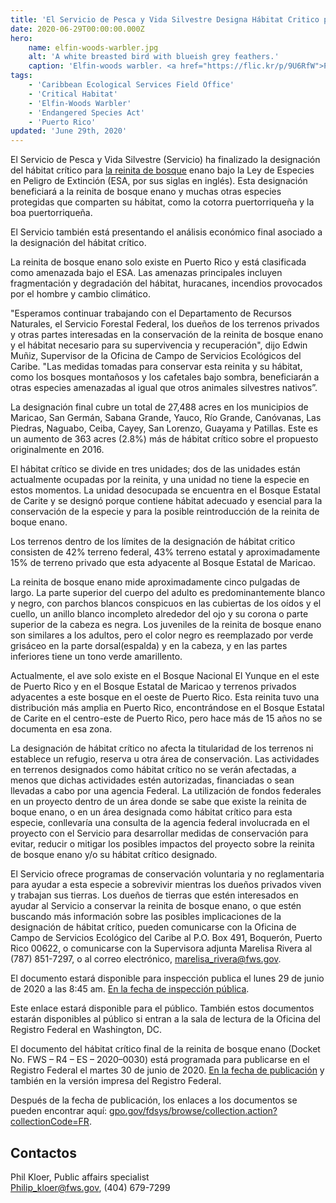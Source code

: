 ```yaml
---
title: 'El Servicio de Pesca y Vida Silvestre Designa Hábitat Critico para la Reinita de Boque Enano'
date: 2020-06-29T00:00:00.000Z
hero:
    name: elfin-woods-warbler.jpg
    alt: 'A white breasted bird with blueish grey feathers.'
    caption: 'Elfin-woods warbler. <a href="https://flic.kr/p/9U6RfW">Photo</a> by Mike Morel, USFWS.'
tags:
    - 'Caribbean Ecological Services Field Office'
    - 'Critical Habitat'
    - 'Elfin-Woods Warbler'
    - 'Endangered Species Act'
    - 'Puerto Rico'
updated: 'June 29th, 2020'
---
```


El Servicio de Pesca y Vida Silvestre (Servicio) ha finalizado la designación del hábitat crítico para [la reinita de bosque](/wildlife/birds/elfin-woods-warbler) enano bajo la Ley de Especies en Peligro de Extinción (ESA, por sus siglas en inglés). Esta designación beneficiará a la reinita de bosque enano y muchas otras especies protegidas que comparten su hábitat, como la cotorra puertorriqueña y la boa puertorriqueña.

El Servicio también está presentando el análisis económico final asociado a la designación del hábitat crítico.

La reinita de bosque enano solo existe en Puerto Rico y está clasificada como amenazada bajo el ESA. Las amenazas principales incluyen fragmentación y degradación del hábitat, huracanes, incendios provocados por el hombre y cambio climático.

"Esperamos continuar trabajando con el Departamento de Recursos Naturales, el Servicio Forestal Federal, los dueños de los terrenos privados y otras partes interesadas en la conservación de la reinita de bosque enano y el hábitat necesario para su supervivencia y recuperación", dijo Edwin Muñiz, Supervisor de la Oficina de Campo de Servicios Ecológicos del Caribe. "Las medidas tomadas para conservar esta reinita y su hábitat, como los bosques montañosos y los cafetales bajo sombra, beneficiarán a otras especies amenazadas al igual que otros animales silvestres nativos”.

La designación final cubre un total de 27,488 acres en los municipios de Maricao, San Germán, Sabana Grande, Yauco, Río Grande, Canóvanas, Las Piedras, Naguabo, Ceiba, Cayey, San Lorenzo, Guayama y Patillas. Este es un aumento de 363 acres (2.8%) más de hábitat crítico sobre el propuesto originalmente en 2016.

El hábitat crítico se divide en tres unidades; dos de las unidades están actualmente ocupadas por la reinita, y una unidad no tiene la especie en estos momentos. La unidad desocupada se encuentra en el Bosque Estatal de Carite y se designó porque contiene hábitat adecuado y esencial para la conservación de la especie y para la posible reintroducción de la reinita de boque enano.

Los terrenos dentro de los límites de la designación de hábitat critico consisten de 42% terreno federal, 43% terreno estatal y aproximadamente 15% de terreno privado que esta adyacente al Bosque Estatal de Maricao.

La reinita de bosque enano mide aproximadamente cinco pulgadas de largo. La parte superior del cuerpo del adulto es predominantemente blanco y negro, con parchos blancos conspicuos en las cubiertas de los oídos y el cuello, un anillo blanco incompleto alrededor del ojo y su corona o parte superior de la cabeza es negra. Los juveniles de la reinita de bosque enano son similares a los adultos, pero el color negro es reemplazado por verde grisáceo en la parte dorsal(espalda) y en la cabeza, y en las partes inferiores tiene un tono verde amarillento.

Actualmente, el ave solo existe en el Bosque Nacional El Yunque en el este de Puerto Rico y en el Bosque Estatal de Maricao y terrenos privados adyacentes a este bosque en el oeste de Puerto Rico. Esta reinita tuvo una distribución más amplia en Puerto Rico, encontrándose en el Bosque Estatal de Carite en el centro-este de Puerto Rico, pero hace más de 15 años no se documenta en esa zona.

La designación de hábitat crítico no afecta la titularidad de los terrenos ni establece un refugio, reserva u otra área de conservación. Las actividades en terrenos designados como hábitat crítico no se verán afectadas, a menos que dichas actividades estén autorizadas, financiadas o sean llevadas a cabo por una agencia Federal. La utilización de fondos federales en un proyecto dentro de un área donde se sabe que existe la reinita de boque enano, o en un área designada como hábitat crítico para esta especie, conllevaría una consulta de la agencia federal involucrada en el proyecto con el Servicio para desarrollar medidas de conservación para evitar, reducir o mitigar los posibles impactos del proyecto sobre la reinita de bosque enano y/o su hábitat crítico designado.

El Servicio ofrece programas de conservación voluntaria y no reglamentaria para ayudar a esta especie a sobrevivir mientras los dueños privados viven y trabajan sus tierras. Los dueños de tierras que estén interesados en ayudar al Servicio a conservar la reinita de bosque enano, o que estén buscando más información sobre las posibles implicaciones de la designación de hábitat crítico, pueden comunicarse con la Oficina de Campo de Servicios Ecológico del Caribe al P.O. Box 491, Boquerón, Puerto Rico 00622, o comunicarse con la Supervisora adjunta Marelisa Rivera al (787) 851-7297, o al correo electrónico, [marelisa_rivera@fws.gov](mailto:marelisa_rivera@fws.gov).

El documento estará disponible para inspección publica el lunes 29 de junio de 2020 a las 8:45 am.  [En la fecha de inspección pública](https://www.federalregister.gov/public-inspection).

Este enlace estará disponible para el público.  También estos documentos estarán disponibles al público si entran a la sala de lectura de la Oficina del Registro Federal en Washington, DC.

El documento del hábitat crítico final de la reinita de bosque enano (Docket No. FWS – R4 – ES – 2020–0030) está programada para publicarse en el Registro Federal el martes 30 de junio de 2020.  [En la fecha de publicación](http://www.gpo.gov/fdsys/html/FR/todays_toc.html) y también en la versión impresa del Registro Federal.

Después de la fecha de publicación, los enlaces a los documentos se pueden encontrar aquí: [gpo.gov/fdsys/browse/collection.action?collectionCode=FR](https://www.gpo.gov/fdsys/browse/collection.action?collectionCode=FR).

## Contactos

Phil Kloer, Public affairs specialist  
[Philip_kloer@fws.gov](mailto:Philip_kloer@fws.gov), (404) 679-7299